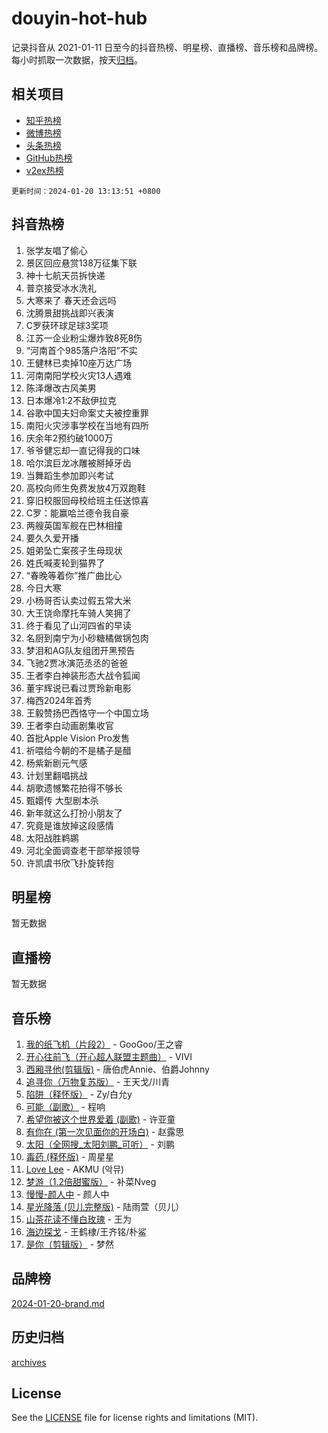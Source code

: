 # douyin-hot-hub

记录抖音从 2021-01-11 日至今的抖音热榜、明星榜、直播榜、音乐榜和品牌榜。每小时抓取一次数据，按天[归档](archives)。

## 相关项目

- [知乎热榜](https://github.com/lonnyzhang423/zhihu-hot-hub)
- [微博热榜](https://github.com/lonnyzhang423/weibo-hot-hub)
- [头条热榜](https://github.com/lonnyzhang423/toutiao-hot-hub)
- [GitHub热榜](https://github.com/lonnyzhang423/github-hot-hub)
- [v2ex热榜](https://github.com/lonnyzhang423/v2ex-hot-hub)


`更新时间：2024-01-20 13:13:51 +0800`

## 抖音热榜

1. 张学友唱了偷心
1. 景区回应悬赏138万征集下联
1. 神十七航天员拆快递
1. 普京接受冰水洗礼
1. 大寒来了 春天还会远吗
1. 沈腾景甜挑战即兴表演
1. C罗获环球足球3奖项
1. 江苏一企业粉尘爆炸致8死8伤
1. “河南首个985落户洛阳”不实
1. 王健林已卖掉10座万达广场
1. 河南南阳学校火灾13人遇难
1. 陈泽爆改古风美男
1. 日本爆冷1:2不敌伊拉克
1. 谷歌中国夫妇命案丈夫被控重罪
1. 南阳火灾涉事学校在当地有四所
1. 庆余年2预约破1000万
1. 爷爷健忘却一直记得我的口味
1. 哈尔滨巨龙冰雕被掰掉牙齿
1. 当舞蹈生参加即兴考试
1. 高校向师生免费发放4万双跑鞋
1. 穿旧校服回母校给班主任送惊喜
1. C罗：能赢哈兰德令我自豪
1. 两艘英国军舰在巴林相撞
1. 要久久爱开播
1. 姐弟坠亡案孩子生母现状
1. 姓氏喊麦轮到猫界了
1. “春晚等着你”推广曲比心
1. 今日大寒
1. 小杨哥否认卖过假五常大米
1. 大王饶命摩托车骑人笑拥了
1. 终于看见了山河四省的早读
1. 名厨到南宁为小砂糖橘做锅包肉
1. 梦泪和AG队友组团开黑预告
1. 飞驰2贾冰演范丞丞的爸爸
1. 王者李白神装形态大战令狐闻
1. 董宇辉说已看过贾玲新电影
1. 梅西2024年首秀
1. 王毅赞扬巴西恪守一个中国立场
1. 王者李白动画剧集收官
1. 首批Apple Vision Pro发售
1. 祈喂给今朝的不是橘子是醋
1. 杨紫新剧元气感
1. 计划里翻唱挑战
1. 胡歌遗憾繁花拍得不够长
1. 甄嬛传 大型剧本杀
1. 新年就这么打扮小朋友了
1. 究竟是谁放掉这段感情
1. 太阳战胜鹈鹕
1. 河北全面调查老干部举报领导
1. 许凯虞书欣飞扑旋转抱

## 明星榜

暂无数据

## 直播榜

暂无数据

## 音乐榜

1. [我的纸飞机（片段2）](https://sf86-cdn-tos.douyinstatic.com/obj/tos-cn-ve-2774/oM2ZrKcg2CD5AeRB2gkeXOFB1IxAGJdZPazYHf) - GooGoo/王之睿
1. [开心往前飞（开心超人联盟主题曲）](https://sf3-cdn-tos.douyinstatic.com/obj/tos-cn-ve-2774/9d8fb7c82cf1421fb93a9fe925275e0a) - VIVI
1. [西厢寻他(剪辑版)](https://sf3-cdn-tos.douyinstatic.com/obj/tos-cn-ve-2774/oUsAVfAQKlRNxEv5qxvIB8o5qmIWUcXbzJKJhw) - 唐伯虎Annie、伯爵Johnny
1. [追寻你（万物复苏版）](https://sf86-cdn-tos.douyinstatic.com/obj/tos-cn-ve-2774/oYeAZJsbjIDit9APmBg8u6uDUQnHmoCf3gbo74) - 王天戈/川青
1. [陷阱（释怀版）](https://sf86-cdn-tos.douyinstatic.com/obj/tos-cn-ve-2774/oE8C21LeZrzKLDFfQYgMzx4GAIHageG5IzayY7) - Zy/白允y
1. [可能（副歌）](https://sf86-cdn-tos.douyinstatic.com/obj/tos-cn-ve-2774/cde1731888894259b333569393c2fb51) - 程响
1. [希望你被这个世界爱着 (副歌)](https://sf86-cdn-tos.douyinstatic.com/obj/tos-cn-ve-2774/oUHCmWQfZlE3QQBKBeD8rCFLpJzPgCpImhsxMt) - 许亚童
1. [有你在 (第一次见面你的开场白)](https://sf86-cdn-tos.douyinstatic.com/obj/tos-cn-ve-2774/oAthrQ3ClJBfI57uBoFEgNDYtNCZ0TSYQQfxQ0) - 赵露思
1. [太阳（全网搜_太阳刘鹏_可听）](https://sf86-cdn-tos.douyinstatic.com/obj/tos-cn-ve-2774/ogWbyIQnlBFImVbeDocRdCIYtBHlbJXgfZMvgz) - 刘鹏
1. [毒药 (释怀版)](https://sf3-cdn-tos.douyinstatic.com/obj/tos-cn-ve-2774/oYILMEAzspdZBIzy4frJNB8ZHPHWAhiwowd4Ad) - 周星星
1. [Love Lee](https://sf3-cdn-tos.douyinstatic.com/obj/tos-cn-ve-2774/o05GbkJGbCBTdDnMtB0fwOYgkeZp23vrWQDQBS) - AKMU (악뮤)
1. [梦游（1.2倍甜蜜版）](https://sf86-cdn-tos.douyinstatic.com/obj/tos-cn-ve-2774/o4gyAUm8hwufoEABmwVIiQtHsFuGzAEEWtNMzo) - 补菜Nveg
1. [慢慢-颜人中](https://sf3-cdn-tos.douyinstatic.com/obj/tos-cn-ve-2774/ocjHNfBXdBxQNC8ZGAeoLMFTUgtBg8bkExunDC) - 颜人中
1. [星光降落 (贝儿完整版)](https://sf86-cdn-tos.douyinstatic.com/obj/tos-cn-ve-2774/okwB9hAwyAtsFFkFBzAX1hOOfQuIoMNs0W2Mwr) - 陆雨萱（贝儿）
1. [山茶花读不懂白玫瑰](https://sf3-cdn-tos.douyinstatic.com/obj/tos-cn-ve-2774/osfn8B7DktrRHEPJgPCfDbw7QDQEkwC16BxZg9) - 王为
1. [海边探戈](https://sf3-cdn-tos.douyinstatic.com/obj/tos-cn-ve-2774/os9gE0VQCGqt6VQkZDyBBYvfSDY0QFe3vVmubn) - 王鹤棣/王齐铭/朴鲨
1. [是你（剪辑版）](https://sf3-cdn-tos.douyinstatic.com/obj/tos-cn-ve-2774/46019dae783c4c969944217fe1cfafc4) - 梦然

## 品牌榜

[2024-01-20-brand.md](archives/2024-01-20-brand.md)

## 历史归档

[archives](archives)

## License

See the [LICENSE](LICENSE) file for license rights and limitations (MIT).
